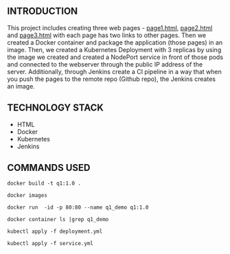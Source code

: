 ## INTRODUCTION
This project includes creating three web pages - [page1.html](page1.html), [page2.html](page2.html) and [page3.html](page3.html) with each page has two links to other pages. Then we created a Docker container and package the application (those pages) in an image. Then, we created a Kubernetes Deployment with 3 replicas by using the image we created and created a NodePort service in front of those pods and connected to the webserver through the public IP address of the server. Additionally, through Jenkins create a CI pipeline in a way that when you push the pages to the remote repo (Github repo), the Jenkins creates an image.

## TECHNOLOGY STACK
* HTML
* Docker
* Kubernetes
* Jenkins

## COMMANDS USED
```
docker build -t q1:1.0 .
```
```
docker images
```
```
docker run  -id -p 80:80 --name q1_demo q1:1.0
```
```
docker container ls |grep q1_demo
```
```
kubectl apply -f deployment.yml
```
```
kubectl apply -f service.yml
```

